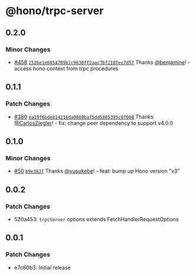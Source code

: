 # @hono/trpc-server

## 0.2.0

### Minor Changes

- [#458](https://github.com/honojs/middleware/pull/458) [`2526e1e6854709b1c9630ff2aac7bf218fec7d57`](https://github.com/honojs/middleware/commit/2526e1e6854709b1c9630ff2aac7bf218fec7d57) Thanks [@benjamine](https://github.com/benjamine)! - access hono context from trpc procedures

## 0.1.1

### Patch Changes

- [#380](https://github.com/honojs/middleware/pull/380) [`ea19f6bdeb14216da0880baf5dd5885395c0f008`](https://github.com/honojs/middleware/commit/ea19f6bdeb14216da0880baf5dd5885395c0f008) Thanks [@CarlosZiegler](https://github.com/CarlosZiegler)! - fix: change peer dependency to support v4.0.0

## 0.1.0

### Minor Changes

- [#50](https://github.com/honojs/middleware/pull/50) [`b9e383f`](https://github.com/honojs/middleware/commit/b9e383fa88b676c65773997a60e66bfc24e55aa0) Thanks [@yusukebe](https://github.com/yusukebe)! - feat: bump up Hono version "v3"

## 0.0.2

### Patch Changes

- 520a453: `trpcServer` options extends FetchHandlerRequestOptions

## 0.0.1

### Patch Changes

- e7c60b3: Initial release
